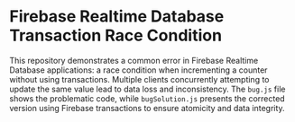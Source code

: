 # Firebase Realtime Database Transaction Race Condition
This repository demonstrates a common error in Firebase Realtime Database applications: a race condition when incrementing a counter without using transactions.  Multiple clients concurrently attempting to update the same value lead to data loss and inconsistency.  The `bug.js` file shows the problematic code, while `bugSolution.js` presents the corrected version using Firebase transactions to ensure atomicity and data integrity.
